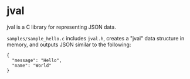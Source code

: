 # jval

jval is a C library for representing JSON data.

`samples/sample_hello.c` includes `jval.h`, creates a "jval" data structure in memory, and outputs JSON similar to the following:

```
{
  "message": "Hello",
  "name": "World"
}
```
